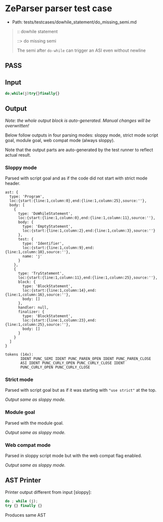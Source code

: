 # ZeParser parser test case

- Path: tests/testcases/dowhile_statement/do_missing_semi.md

> :: dowhile statement
>
> ::> do missing semi
>
> The semi after `do-while` can trigger an ASI even without newline

## PASS

## Input

`````js
do;while(j)try{}finally{}
`````

## Output

_Note: the whole output block is auto-generated. Manual changes will be overwritten!_

Below follow outputs in four parsing modes: sloppy mode, strict mode script goal, module goal, web compat mode (always sloppy).

Note that the output parts are auto-generated by the test runner to reflect actual result.

### Sloppy mode

Parsed with script goal and as if the code did not start with strict mode header.

`````
ast: {
  type: 'Program',
  loc:{start:{line:1,column:0},end:{line:1,column:25},source:''},
  body: [
    {
      type: 'DoWhileStatement',
      loc:{start:{line:1,column:0},end:{line:1,column:11},source:''},
      body: {
        type: 'EmptyStatement',
        loc:{start:{line:1,column:2},end:{line:1,column:3},source:''}
      },
      test: {
        type: 'Identifier',
        loc:{start:{line:1,column:9},end:{line:1,column:10},source:''},
        name: 'j'
      }
    },
    {
      type: 'TryStatement',
      loc:{start:{line:1,column:11},end:{line:1,column:25},source:''},
      block: {
        type: 'BlockStatement',
        loc:{start:{line:1,column:14},end:{line:1,column:16},source:''},
        body: []
      },
      handler: null,
      finalizer: {
        type: 'BlockStatement',
        loc:{start:{line:1,column:23},end:{line:1,column:25},source:''},
        body: []
      }
    }
  ]
}

tokens (14x):
       IDENT PUNC_SEMI IDENT PUNC_PAREN_OPEN IDENT PUNC_PAREN_CLOSE
       ASI IDENT PUNC_CURLY_OPEN PUNC_CURLY_CLOSE IDENT
       PUNC_CURLY_OPEN PUNC_CURLY_CLOSE
`````

### Strict mode

Parsed with script goal but as if it was starting with `"use strict"` at the top.

_Output same as sloppy mode._

### Module goal

Parsed with the module goal.

_Output same as sloppy mode._

### Web compat mode

Parsed in sloppy script mode but with the web compat flag enabled.

_Output same as sloppy mode._

## AST Printer

Printer output different from input [sloppy]:

````js
do ; while (j);
try {} finally {}
````

Produces same AST
